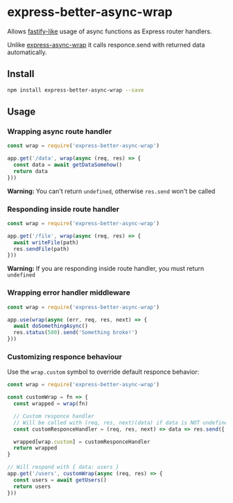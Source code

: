 # express-better-async-wrap

Allows [fastify-like](https://www.fastify.io/docs/latest/Routes/#async-await) usage of async functions as Express router handlers.

Unlike [express-async-wrap](https://www.npmjs.com/package/express-async-wrap) it calls responce.send with returned data automatically.

## Install

```bash
npm install express-better-async-wrap --save
```

## Usage

### Wrapping async route handler

```javascript
const wrap = require('express-better-async-wrap')

app.get('/data', wrap(async (req, res) => {
  const data = await getDataSomehow()
  return data
}))
```

**Warning:** You can't return `undefined`, otherwise `res.send` won't be called

### Responding inside route handler

```javascript
const wrap = require('express-better-async-wrap')

app.get('/file', wrap(async (req, res) => {
  await writeFile(path)
  res.sendFile(path)
}))
```

**Warning:** If you are responding inside route handler, you must return `undefined`

### Wrapping error handler middleware

```javascript
const wrap = require('express-better-async-wrap')

app.use(wrap(async (err, req, res, next) => {
  await doSomethingAsync()
  res.status(500).send('Something broke!')
}))
```

### Customizing responce behaviour

Use the `wrap.custom` symbol to override default responce behavior:

```javascript
const wrap = require('express-better-async-wrap')

const customWrap = fn => {
  const wrapped = wrap(fn)

  // Custom responce handler
  // Will be called with (req, res, next)(data) if data is NOT undefined
  const customResponceHandler = (req, res, next) => data => res.send({ data })

  wrapped[wrap.custom] = customResponceHandler
  return wrapped
}

// Will respond with { data: users }
app.get('/users', customWrap(async (req, res) => {
  const users = await getUsers()
  return users
}))
```
